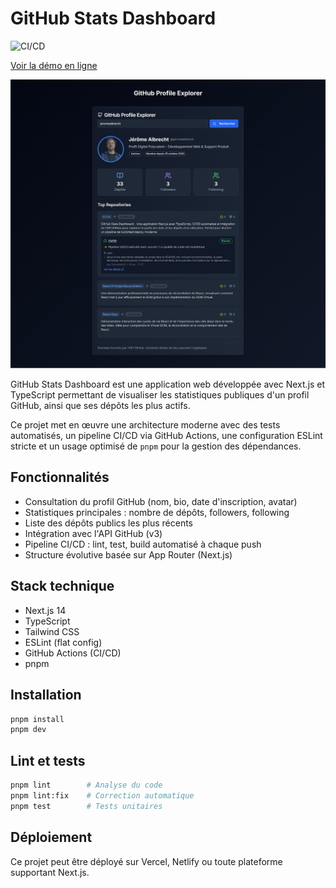 # GitHub Stats Dashboard

![CI/CD](https://github.com/jeromealbrecht/ci-cd/actions/workflows/ci-cd.yml/badge.svg)

[Voir la démo en ligne](https://ci-cd-tau-one.vercel.app/)

![Aperçu de l'application](/public/preview.png)

GitHub Stats Dashboard est une application web développée avec Next.js et TypeScript permettant de visualiser les statistiques publiques d'un profil GitHub, ainsi que ses dépôts les plus actifs.

Ce projet met en œuvre une architecture moderne avec des tests automatisés, un pipeline CI/CD via GitHub Actions, une configuration ESLint stricte et un usage optimisé de `pnpm` pour la gestion des dépendances.

## Fonctionnalités

- Consultation du profil GitHub (nom, bio, date d'inscription, avatar)
- Statistiques principales : nombre de dépôts, followers, following
- Liste des dépôts publics les plus récents
- Intégration avec l'API GitHub (v3)
- Pipeline CI/CD : lint, test, build automatisé à chaque push
- Structure évolutive basée sur App Router (Next.js)

## Stack technique

- Next.js 14
- TypeScript
- Tailwind CSS
- ESLint (flat config)
- GitHub Actions (CI/CD)
- pnpm

## Installation

```bash
pnpm install
pnpm dev
```

## Lint et tests

```bash
pnpm lint        # Analyse du code
pnpm lint:fix    # Correction automatique
pnpm test        # Tests unitaires
```

## Déploiement

Ce projet peut être déployé sur Vercel, Netlify ou toute plateforme supportant Next.js.
